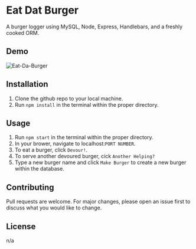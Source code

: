 # Eat Dat Burger

A burger logger using MySQL, Node, Express, Handlebars, and a freshly cooked ORM.

## Demo
![Eat-Da-Burger](https://user-images.githubusercontent.com/63982568/86083650-7cb3b400-ba60-11ea-9645-a91b626f3f23.gif)

## Installation
1. Clone the github repo to your local machine.
2. Run `npm install` in the terminal within the proper directory.

## Usage
1. Run `npm start` in the terminal within the proper directory.
2. In your brower, navigate to localhost:`PORT NUMBER`.
3. To eat a burger, click `Devour!`.
4. To serve another devoured burger, cick `Another Helping?`
5. Type a new burger name and click `Make Burger` to create a new burger within the database.

## Contributing
Pull requests are welcome. For major changes, please open an issue first to discuss what you would like to change.

## License
n/a
